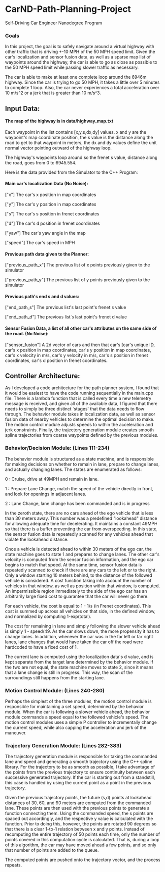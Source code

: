 # CarND-Path-Planning-Project
Self-Driving Car Engineer Nanodegree Program

### Goals
In this project, the goal is to safely navigate around a virtual highway with other traffic that is driving +-10 MPH of the 50 MPH speed limit. Given the car's localization and sensor fusion data, as well as a sparse map list of waypoints around the highway, the car is able to go as close as possible to the 50 MPH speed limit while passing slower traffic as necessary.

The car is able to make at least one complete loop around the 6946m highway. Since the car is trying to go 50 MPH, it takes a little over 5 minutes to complete 1 loop. Also, the car never experiences a total acceleration over 10 m/s^2 or a jerk that is greater than 10 m/s^3.


## Input Data:
#### The map of the highway is in data/highway_map.txt
Each waypoint in the list contains  [x,y,s,dx,dy] values. x and y are the waypoint's map coordinate position, the s value is the distance along the road to get to that waypoint in meters, the dx and dy values define the unit normal vector pointing outward of the highway loop.

The highway's waypoints loop around so the frenet s value, distance along the road, goes from 0 to 6945.554.

Here is the data provided from the Simulator to the C++ Program:


#### Main car's localization Data (No Noise):

["x"] The car's x position in map coordinates

["y"] The car's y position in map coordinates

["s"] The car's s position in frenet coordinates

["d"] The car's d position in frenet coordinates

["yaw"] The car's yaw angle in the map

["speed"] The car's speed in MPH


#### Previous path data given to the Planner:

["previous_path_x"] The previous list of x points previously given to the simulator

["previous_path_y"] The previous list of y points previously given to the simulator


#### Previous path's end s and d values:

["end_path_s"] The previous list's last point's frenet s value

["end_path_d"] The previous list's last point's frenet d value


#### Sensor Fusion Data, a list of all other car's attributes on the same side of the road. (No Noise):

["sensor_fusion"] A 2d vector of cars and then that car's [car's unique ID, car's x position in map coordinates, car's y position in map coordinates, car's x velocity in m/s, car's y velocity in m/s, car's s position in frenet coordinates, car's d position in frenet coordinates.

## Controller Architecture:
As I developed a code architecture for the path planner system, I found that it would be easiest to have the code running sequentially in the main.cpp file. There is a lambda function that is called every time a new telemetry message is received, and given all of the available data, I figured that there needs to simply be three distinct 'stages' that the data needs to flow through. The behavior module takes in localization data, as well as sensor fusion data of nearby vehicles to determine the optimal decision to make. The motion control module adjusts speeds to within the acceleration and jerk constraints. Finally, the trajectory generation module creates smooth spline trajectories from coarse waypoints defined by the previous modules.

### Behavior/Decision Module: (Lines 111-234)
The behavior module is structured as a state machine, and is responsible for making decisions on whether to remain in lane, prepare to change lanes, and actually changing lanes. The states are enumerated as follows:  

0 : Cruise, drive at 49MPH and remain in lane.  

1 : Prepare Lane Change, match the speed of the vehicle directly in front, and look for openings in adjacent lanes.  

2 : Lane Change, lane change has been commanded and is in progress  

In the zeroth state, there are no cars ahead of the ego vehicle that is less than 30 meters away. This number was a predefined "lookahead" distance for allowing adequate time for decelerating. It maintains a constant 49MPH so that there is a buffer preventing the car from overspeeding. In this state, the sensor fusion data is repeatedly scanned for any vehicles ahead that violate the lookahead distance.  

Once a vehicle is detected ahead to within 30 meters of the ego car, the state machine goes to state 1 and prepares to change lanes. The other car's velocity is computed from the sensor fusion information, and the ego car begins to match that speed. At the same time, sensor fusion data is repeatedly scanned to check if there are any cars to the left or to the right. Only a window starting 10 meters behind, to the distance of the followed vehicle is considered. A cost function taking into account the number of vehicles in that window, as well as position within that window, is computed. An impermissible region immediately to the side of the ego car has an arbitrarily large fixed cost to guarantee that the car will never go there.  

For each vehicle, the cost is equal to 1 - 1/s (in Frenet coordinates). This cost is summed up across all vehicles on that side, in the defined window, and normalized by computing 1-exp(total).  

The cost for remaining in lane and simply following the slower vehicle ahead is simply 1 - speed/49. As the car slows down, the more propensity it has to change lanes. In addition, whenever the car was in the far left or far right lanes, lane changes that would have taken the car off the road were hardcoded to have a fixed cost of 1.  

The current lane is computed using the localization data's d value, and is kept separate from the target lane determined by the behavior module. If the two are not equal, the state machine moves to state 2, since it means that a lane change is still in progress. This way, the scan of the surroundings still happens from the starting lane.  

### Motion Control Module: (Lines 240-280)
Perhaps the simplest of the three modules, the motion control module is responsible for maintaining a set speed, determined by the behavior module. When the car is following a slower vehicle ahead, the behavior module commands a speed equal to the followed vehicle's speed. The motion control modules uses a simple P controller to incrementally change the current speed, while also capping the acceleration and jerk of the maneuver.  

### Trajectory Generation Module: (Lines 282-383)
The trajectory generation module is responsible for taking the commanded lane and speed and generating a smooth trajectory using the C++ spline library. For the trajectory to be as smooth as possible, I take advantage of the points from the previous trajectory to ensure continuity between each successive generated trajectory. If the car is starting out from a standstill, this case is handled by using the current point as a point in the previous trajectory.  

Given the previous trajectory points, the future (s,d) points at lookahead distances of 30, 60, and 90 meters are computed from the commanded lane. These points are then used with the previous points to generate a function connecting them. Using the commanded speed, the s points are spaced out accordingly, and the respective y value is calculated with the function. Prior to doing this, however, the points are rotated 90 degrees so that there is a clear 1-to-1 relation between x and y points. Instead of recomputing the entire trajectory of 50 points each time, only the number of points covered in this computation cycle is calculated. That is, during a loop of this algorithm, the car may have moved ahead a few points, and so only that number of points are added to the queue.  

The computed points are pushed onto the trajectory vector, and the process repeats.

